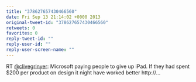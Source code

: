 ```yaml
---
title: "378627657430466560"
date: Fri Sep 13 21:14:02 +0000 2013
original-tweet-id: "378627657430466560"
retweets: 0
favorites: 0
reply-tweet-id: ""
reply-user-id: ""
reply-user-screen-name: ""
---
```

RT <a href="https://twitter.com/clivegrinyer">@clivegrinyer</a>: Microsoft paying people to give up iPad. If they had spent $200 per product on design it night have worked better http://…
